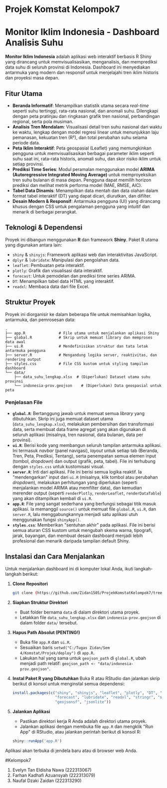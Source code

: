 # Projek Komstat Kelompok7

# Monitor Iklim Indonesia - Dashboard Analisis Suhu

 **Monitor Iklim Indonesia** adalah aplikasi web interaktif berbasis R Shiny yang dirancang untuk memvisualisasikan, menganalisis, dan memprediksi data suhu di seluruh provinsi di Indonesia. Dashboard ini menyediakan antarmuka yang modern dan responsif untuk menjelajahi tren iklim historis dan proyeksi masa depan.

## Fitur Utama

  - **Beranda Informatif**: Menampilkan statistik utama secara *real-time* seperti suhu tertinggi, rata-rata nasional, dan anomali suhu. Dilengkapi dengan peta pratinjau dan ringkasan grafik tren nasional, perbandingan regional, serta pola musiman.
  - **Analisis Tren Mendalam**: Visualisasi detail tren suhu nasional dari waktu ke waktu, lengkap dengan model regresi linear untuk menunjukkan laju pemanasan, kekuatan tren (R²), dan total perubahan suhu selama periode data.
  - **Peta Iklim Interaktif**: Peta geospasial (Leaflet) yang memungkinkan pengguna untuk memvisualisasikan berbagai parameter iklim seperti suhu saat ini, rata-rata historis, anomali suhu, dan skor risiko iklim untuk setiap provinsi.
  - **Prediksi Time Series**: Modul peramalan menggunakan model **ARIMA (Autoregressive Integrated Moving Average)** untuk memproyeksikan tren suhu bulanan di masa depan. Pengguna dapat memilih horizon prediksi dan melihat metrik performa model (MAE, RMSE, AIC).
  - **Tabel Data Dinamis**: Menampilkan data mentah dan data olahan dalam format tabel interaktif (DT) yang dapat dicari, diurutkan, dan difilter.
  - **Desain Modern & Responsif**: Antarmuka pengguna (UI) yang dirancang khusus dengan CSS untuk pengalaman pengguna yang intuitif dan menarik di berbagai perangkat.

## Teknologi & Dependensi

Proyek ini dibangun menggunakan **R** dan framework **Shiny**. Paket R utama yang digunakan antara lain:

  - `shiny` & `shinyjs`: Framework aplikasi web dan interaktivitas JavaScript.
  - `dplyr` & `lubridate`: Manipulasi dan pengolahan data.
  - `leaflet`: Pembuatan peta interaktif.
  - `plotly`: Grafik dan visualisasi data interaktif.
  - `forecast`: Untuk pemodelan dan prediksi time series ARIMA.
  - `DT`: Menampilkan tabel data HTML yang interaktif.
  - `readxl`: Membaca data dari file Excel.

## Struktur Proyek

Proyek ini diorganisir ke dalam beberapa file untuk memisahkan logika, antarmuka, dan pemrosesan data:

```
.
├── app.R               # File utama untuk menjalankan aplikasi Shiny
├── global.R            # Skrip untuk memuat library dan memproses data awal
├── ui.R                # Mendefinisikan struktur dan tata letak antarmuka pengguna
├── server.R            # Mengandung logika server, reaktivitas, dan rendering output
├── styles.css          # File CSS kustom untuk styling tampilan dashboard
└── data/
    ├── data_suhu_lengkap.xlsx  # (Diperlukan) Dataset utama suhu provinsi
    └── indonesia-prov.geojson    # (Diperlukan) Data geospasial untuk peta
```

### Penjelasan File

  - **`global.R`**: Bertanggung jawab untuk memuat semua *library* yang dibutuhkan. Skrip ini juga memuat dataset utama (`data_suhu_lengkap.xlsx`), melakukan pembersihan dan transformasi data, serta membuat data frame agregat yang akan digunakan di seluruh aplikasi (misalnya, tren nasional, data bulanan, data per provinsi).
  - **`ui.R`**: Berisi kode yang membangun seluruh tampilan antarmuka aplikasi. Ini termasuk *navbar* (panel navigasi), *layout* untuk setiap tab (Beranda, Tren, Peta, Prediksi, Tentang), serta penempatan semua elemen input (tombol, *dropdown*) dan output (grafik, peta, tabel). File ini terhubung dengan `styles.css` untuk kustomisasi visual.
  - **`server.R`**: Inti dari aplikasi. File ini berisi semua logika reaktif. Ia "mendengarkan" input dari `ui.R` (misalnya, klik tombol atau perubahan *dropdown*), melakukan perhitungan yang diperlukan (seperti menjalankan model ARIMA atau memfilter data), dan kemudian merender output (seperti `renderPlotly`, `renderLeaflet`, `renderDataTable`) yang akan ditampilkan kembali di `ui.R`.
  - **`app.R`**: File yang sangat sederhana yang berfungsi sebagai titik masuk aplikasi. Ia memanggil `source()` untuk memuat file `global.R`, `ui.R`, dan `server.R`, lalu menggabungkannya menjadi satu aplikasi utuh menggunakan fungsi `shinyApp()`.
  - **`styles.css`**: Memberikan "sentuhan akhir" pada aplikasi. File ini berisi semua aturan CSS kustom untuk mengubah skema warna, tipografi, jarak, bayangan, dan membuat desain dashboard menjadi lebih profesional dan menarik daripada tampilan default Shiny.

## Instalasi dan Cara Menjalankan

Untuk menjalankan dashboard ini di komputer lokal Anda, ikuti langkah-langkah berikut:

1.  **Clone Repositori**

    ```bash
    git clone (https://github.com/Zidan1505/ProjekKomstatKelompok7/tree/56e19abaeda922facf2ca00ecb48373c4b9d9ce3)
    ```

2.  **Siapkan Struktur Direktori**

      - Buat folder bernama `data` di dalam direktori utama proyek.
      - Letakkan file `data_suhu_lengkap.xlsx` dan `indonesia-prov.geojson` di dalam folder `data/` tersebut.

3.  **Hapus Path Absolut (PENTING\!)**

      - Buka file `app.R` dan `ui.R`.
      - Sesuaikan baris `setwd("C:/Tugas Zidan/Sem 4/Komstat/Projek/deploy")` di `app.R`.
      - Lakukan hal yang sama untuk `geojson_path` di `global.R`, ubah menjadi path relatif: `geojson_path <- "data/indonesia-prov.geojson"`.

4.  **Instal Paket R yang Dibutuhkan**
    Buka R atau RStudio dan jalankan skrip berikut di konsol untuk menginstal semua dependensi:

    ```r
    install.packages(c("shiny", "shinyjs", "leaflet", "plotly", "DT", "dplyr", 
                       "forecast", "lubridate", "readxl", "stringr", "sf", 
                       "geojsonsf", "jsonlite"))
    ```

5.  **Jalankan Aplikasi**

      - Pastikan direktori kerja R Anda adalah direktori utama proyek.
      - Jalankan aplikasi dengan membuka file `app.R` dan mengklik "Run App" di RStudio, atau jalankan perintah berikut di konsol R:

    <!-- end list -->

    ```r
    shiny::runApp('app.R')
    ```

Aplikasi akan terbuka di jendela baru atau di browser web Anda.

#Kelompok7
1. Evelyn Tan Eldisha Nawa (222313067)
2. Farhan Kadhafi Azuansyah (222313079)
3. Naufal Dzaki Zaidan (222313290)
